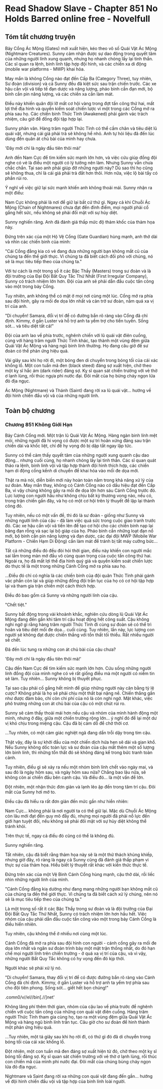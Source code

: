 # Read Shadow Slave - Chapter 851 No Holds Barred online free - Novelfull

## Tóm tắt chương truyện

Bảy Cổng Ác Mộng (Gates) mới xuất hiện, kéo theo vô số Quái Vật Ác Mộng (Nightmare Creatures). Sunny cảm nhận được sự dao động trong quyết tâm của những người lính xung quanh, nhưng họ nhanh chóng lấy lại tinh thần. Các sĩ quan ra lệnh, binh lính tập hợp đội hình, và các chiến xa di động (mobile war platforms - MWP) khai hỏa.

May mắn là không Cổng nào đạt đến Cấp Ba (Category Three), tuy nhiên, Sư đoàn (division) và cả Sunny đều đã kiệt sức sau trận chiến trước. Các xe hậu cần vội vã tiếp tế đạn dược và năng lượng, pháo binh cần đạn mới, bộ binh cần pin năng lượng, và các chiến xa cần làm mát.

Điều này khiến quân đội lỡ mất cơ hội vàng trong đợt tấn công thứ hai, mất lợi thế địa hình và quyền kiểm soát chiến lược vì một trong các Cổng mở ra phía sau họ. Các chiến binh Thức Tỉnh (Awakened) phải gánh vác trách nhiệm, câu giờ để đồng đội tập hợp lại.

Sunny phân vân. Hàng trăm người Thức Tỉnh có thể cầm chân và tiêu diệt lũ quái vật, nhưng cái giá phải trả sẽ không hề nhỏ. Anh tự hỏi liệu đã đến lúc dùng đến quân át chủ bài của mình hay chưa.

'Đây mới chỉ là ngày đầu tiên thôi mà!'

Anh đến Nam Cực để tìm kiếm sức mạnh lớn hơn, và việc cứu giúp đồng đội nghe có vẻ là điều một người có lý tưởng nên làm. Nhưng Sunny vẫn chưa chắc chắn. Tại sao anh phải giúp đỡ những người này? Dù sao thì họ cũng sẽ không thua, chỉ là cái giá phải trả đắt hơn thôi. Hơn nữa, việc lộ bài tẩy có phần rủi ro.

Ý nghĩ về việc giữ lại sức mạnh khiến anh không thoải mái. Sunny nhận ra một điều:

Nam Cực không phải là nơi để giữ lại bất cứ thứ gì. Ngay cả khi Chuỗi Ác Mộng (Chain of Nightmares) chưa đạt đến đỉnh điểm, mọi người phải cố gắng hết sức, nếu không sẽ phải đối mặt với sự hủy diệt.

Sunny nghiến răng. Anh đã đánh giá thấp mức độ thảm khốc của thảm họa này.

Đứng trên xác của một Hộ Vệ Cổng (Gate Guardian) hùng mạnh, anh thở dài và nhìn các chiến binh của mình:

"Cái Cổng đằng kia có vẻ đang đưa những người bạn không mắt cũ của chúng ta đến thế giới thực. Vì chúng ta đã biết cách đối phó với chúng, nó sẽ là mục tiêu tiếp theo của chúng ta."

Với tư cách là một trong số ít các Bậc Thầy (Masters) trong sư đoàn và là đội trưởng của Đại Đội Bất Quy Tắc Thứ Nhất (First Irregular Company), Sunny có trách nhiệm lớn hơn. Đội của anh sẽ phải dẫn đầu cuộc tấn công vào một trong bảy Cổng.

Tuy nhiên, anh không thể có mặt ở mọi nơi cùng một lúc. Cổng mở ra phía sau đội hình, gây ra mối đe dọa lớn nhất và cản trở sư đoàn, nằm quá xa vị trí của anh.

"Di chuyển! Samara, đổi vị trí để có đường bắn rõ ràng vào Cổng đã chỉ định. Kimmy, ở gần Luster và hỗ trợ anh ta yểm trợ cho tiền tuyến. Sống sót... và tiêu diệt tất cả!"

Đội của anh lao về phía trước, nghênh chiến với lũ quái vật điên cuồng, cùng với hàng trăm người Thức Tỉnh khác, tạo thành một vùng đệm giữa Quái Vật Ác Mộng và hàng ngũ binh lính thường. Họ đang câu giờ để sư đoàn có thể phản ứng hiệu quả.

Vài giây sau khi họ rời đi, một bóng đen di chuyển trong bóng tối của cái xác khổng lồ. Một con tuấn mã đen (black steed) đáng sợ xuất hiện, chở theo một kỵ sĩ hắc ám (dark rider) đáng sợ. Kỵ sĩ quan sát chiến trường với vẻ thờ ơ lạnh lùng, rồi thúc ngựa phi nước đại. Đôi mắt của họ bừng cháy ngọn lửa đỏ địa ngục.

Ác Mộng (Nightmare) và Thánh (Saint) đang rời xa lũ quái vật... hướng về đội hình chiến đấu vội vã của những người lính.

## Toàn bộ chương

### Chương 851 Không Giới Hạn

Bảy Cánh Cổng mới. Một trận lũ Quái Vật Ác Mộng. Hàng ngàn binh lính mệt mỏi, những người đã hi vọng có được một sự trì hoãn xứng đáng sau trận chiến dài và khốc liệt, chỉ để hy vọng đó bị dập tắt ngay lập tức.

Sunny có thể cảm thấy quyết tâm của những người xung quanh cậu dao động… nhưng cuối cùng, họ nhanh chóng lấy lại tinh thần. Các sĩ quan quát tháo ra lệnh, binh lính vội vã tập hợp thành đội hình thích hợp, các chiến hạm di động cồng kềnh di chuyển để khai hỏa vào mối đe dọa mới.

Thật ra mà nói, diễn biến mới này hoàn toàn nằm trong khả năng xử lý của sư đoàn. May mắn thay, không có Cánh Cổng nào có dấu hiệu đạt đến Cấp Ba, vì vậy chúng không gây ra mối đe dọa lớn hơn sáu Cánh Cổng trước đó. Lực lượng con người hầu như không chịu bất kỳ thương vong nào, nếu có, trong trận chiến gần đây, và họ có một cơ hội trên lý thuyết để lặp lại thành công đó.

Tuy nhiên, nếu có một vấn đề, thì đó là sư đoàn - giống như Sunny và những người lính của cậu - đã làm việc quá sức trong cuộc giao tranh trước đó. Các xe hậu cần vội vã tiến lên để tạo cơ hội cho các chiến binh nạp lại băng đạn rỗng và sạc lại bộ giáp của họ. Pháo binh cần những loạt đạn nổ mới, bộ binh cần pin năng lượng và đạn dược, các đại đội MWP (Mobile War Platform - Chiến Hạm Di Động) cần làm mát để tránh bị tắt máy cưỡng bức...

Tất cả những điều đó đều đòi hỏi thời gian, điều này khiến con người mắc sai lầm trong màn mở đầu vô cùng quan trọng của cuộc tấn công thứ hai. Ngoài ra, họ đã mất lợi thế địa hình quý giá và quyền kiểm soát chiến lược do thực tế là một trong những Cánh Cổng mở ra phía sau họ.

…Điều đó chỉ có nghĩa là các chiến binh của đội quân Thức Tỉnh phải gánh vác phần còn lại và giúp những đồng đội trần tục của họ có cơ hội tập hợp lại và tham gia trận chiến một cách thích hợp.

Điều đó bao gồm cả Sunny và những người lính của cậu.

"Chết tiệt."

Sunny bất động trong vài khoảnh khắc, nghiên cứu dòng lũ Quái Vật Ác Mộng đang đến gần khi tâm trí cậu hoạt động hết công suất. Cậu không nghi ngờ gì rằng hàng trăm người Thức Tỉnh đi cùng sư đoàn sẽ có thể trì hoãn và tiêu diệt mối đe dọa… cuối cùng. Tuy nhiên, lần này, lực lượng con người sẽ không đạt được chiến thắng với tổn thất tối thiểu. Rất nhiều người sẽ chết.

Đã đến lúc tung ra những con át chủ bài của cậu chưa?

'Đây mới chỉ là ngày đầu tiên thôi mà!'

Cậu đến Nam Cực để tìm kiếm sức mạnh lớn hơn. Cứu sống những người lính đồng đội của mình nghe có vẻ rất giống điều mà một người có niềm tin sẽ làm. Tuy nhiên… Sunny không bị thuyết phục.

Tại sao cậu phải cố gắng hết mình để giúp những người này cân bằng tỷ lệ cược? Không phải là họ sẽ phải chịu một thất bại nặng nề. Chiến thắng gần như được đảm bảo, chỉ còn chi phí của nó là còn nghi ngờ. Mặt khác, việc phô trương những con át chủ bài của cậu có một chút rủi ro.

Sunny sẽ cảm thấy thoải mái hơn nếu cậu và nhóm của mình hành động một mình, nhưng ở đây, giữa một chiến trường rộng lớn... ý nghĩ đó để lại một dư vị khó chịu trong miệng cậu. Cậu đã bị cám dỗ để chờ thời cơ.

...Tuy nhiên, có một cảm giác nghiệt ngã đang dần trỗi dậy trong tim cậu.

Thật vậy, đây là sự khởi đầu của một chiến dịch hứa hẹn sẽ dài và gian khổ. Nếu Sunny không dốc toàn lực và sư đoàn của cậu mất thêm một số lượng lớn binh lính, thì những tổn thất đó sẽ không đáng kể trong bức tranh toàn cảnh.

Tuy nhiên, điều gì sẽ xảy ra nếu một nhóm binh lính chết vào ngày mai, và sau đó là ngày hôm sau, và ngày hôm sau nữa? Chẳng bao lâu nữa, sẽ không còn ai chiến đấu bên cạnh cậu. Và điều đó… là một vấn đề lớn.

Đột nhiên, một nhận thức đơn giản và lạnh lẽo ập đến trong tâm trí cậu. Đôi mắt của Sunny hơi mở to.

Điều cậu đã hiểu ra rất đơn giản đến mức gần như hiển nhiên:

Nam Cực… không phải là nơi người ta có thể giữ lại. Mặc dù Chuỗi Ác Mộng còn lâu mới đạt đến quy mô đầy đủ, nhưng mọi người đã phải nỗ lực đến giới hạn tuyệt đối, nếu không sẽ phải đối mặt với sự hủy diệt không thể tránh khỏi.

Trên thực tế, ngay cả điều đó cũng có thể là không đủ.

Sunny nghiến răng.

Tất nhiên, cậu đã biết rằng thảm họa này sẽ là một thử thách khủng khiếp, nhưng giờ đây, rõ ràng là ngay cả Sunny cũng đã đánh giá thấp phạm vi thực sự của thảm họa. Hiểu biết lý thuyết rất khác với kiến thức thực tế.

Đứng trên xác của một Vệ Binh Cánh Cổng hùng mạnh, cậu thở dài, rồi liếc nhìn những người lính của mình.

"Cánh Cổng đằng kia dường như đang mang những người bạn không mắt cũ của chúng ta đến thế giới thực. Vì chúng ta đã biết cách xử lý chúng, nên nó sẽ là mục tiêu tiếp theo của chúng ta."

Là một trong số rất ít các Bậc Thầy trong sư đoàn và là đội trưởng của Đại Đội Bất Quy Tắc Thứ Nhất, Sunny có trách nhiệm lớn hơn hầu hết. Việc nhóm của cậu phải dẫn đầu cuộc tấn công vào một trong bảy Cánh Cổng là điều hiển nhiên.

Tuy nhiên, cậu không thể ở nhiều nơi cùng một lúc.

Cánh Cổng đã mở ra phía sau đội hình con người - cánh cổng gây ra mối đe dọa lớn nhất và ngăn sư đoàn trình bày một mặt trận thống nhất, do đó hạn chế mọi người lính trên chiến trường - ở quá xa vị trí của cậu, và vì vậy, những người Bất Quy Tắc không có hy vọng đến đó kịp thời.

Người khác sẽ phải xử lý nó.

"Di chuyển! Samara, thay đổi vị trí để có được đường bắn rõ ràng vào Cánh Cổng đã chỉ định. Kimmy, ở gần Luster và hỗ trợ anh ta yểm trợ phía sau cho đội tiên phong. Sống sót... giết hết bọn chúng!"

.comn0/v//el//bin[.//]net'

Không lãng phí thêm thời gian, nhóm của cậu lao về phía trước để nghênh chiến với cuộc tấn công của những con quái vật điên cuồng. Hàng trăm người Thức Tỉnh tham gia cùng họ, tạo ra một vùng đệm giữa Quái Vật Ác Mộng và hàng ngũ binh lính trần tục. Câu giờ cho sư đoàn để hình thành một phản ứng hiệu quả.

…Tuy nhiên, một tá giây sau khi họ rời đi, có thứ gì đó đã di chuyển trong bóng tối của cái xác khổng lồ.

Đột nhiên, một con tuấn mã đen đáng sợ xuất hiện từ đó, chở theo một kỵ sĩ bóng tối đáng sợ. Kỵ sĩ quan sát chiến trường với vẻ thờ ơ lạnh lùng, rồi thúc con chiến mã của mình phi nước đại. Đôi mắt của chúng bùng cháy ngọn lửa đỏ địa ngục.

Nightmare và Saint đang rời xa những con quái vật đang đến gần... hướng về đội hình chiến đấu vội vã tập hợp của binh lính loài người.